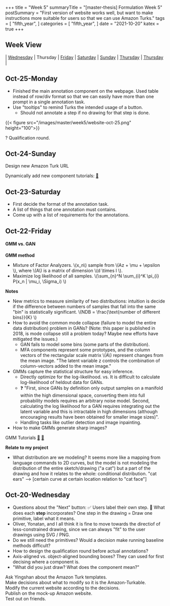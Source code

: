 +++
title = "Week 5"
summaryTitle = "[master-thesis] Formulation Week 5"
postSummary = "First version of website works well, but want to make instructions more suitable for users so that we can use Amazon Turks."
tags = [
    "fifth_year",
]
categories = [
    "fifth_year",
]
date = "2021-10-20"
katex = true
+++

## Week View
| [Wednesday](#oct-20-wednesday) | Thursday | [Friday](#oct-22-friday) | [Saturday](#oct-23-saturday) | [Sunday](#oct-24-sunday) | [Thursday](#oct-25-thursday) | [Thursday](#oct-26-thursday) |

## Oct-25-Monday
- Finished the main annotation component on the webpage. Used table instead of row/div format so that we can easily have more than one prompt in a single annotation task. 
- Use "tooltips" to remind Turks the intended usage of a button.
    - Should not annotate a step if no drawing for that step is done.

{{< figure src="/images/master/week5/website-oct-25.png" height="100">}}

? Qualification round.

## Oct-24-Sunday
Design new Amazon Turk URL

Dynamically add new component tutorials: 
[🔗](https://makitweb.com/dynamically-add-and-remove-element-with-jquery/)

## Oct-23-Saturday
- First decide the format of the annotation task.
- A list of things that one annotation must contains.
- Come up with a list of requirements for the annotations.

## Oct-22-Friday

#### GMM vs. GAN
**GMM method** 
- Mixture of Factor Analyzers. \\(x_n\\) sample from \\(Az + \mu + \epsilon \\), where \\(A\\) is a matrix of dimension \\(d \times l \\).
- Maximize log likelihood of all samples. \\(\sum_{n}^N \sum_{i}^K \pi_{i} P(x_n | \mu_i, \Sigma_i) \\)

**Notes**
- New metrics to measure similarity of two distributions: intuition is decide if the difference between numbers of samples that fall into the same "bin" is statistically significant. \\(NDB = \frac{\text{number of different bins}}{K} \\)
- How to avoid the common mode collapse (failure to model the entire data distribution) problem in GANs? (Note: this paper is published in 2018, is mode collapse still a problem today? Maybe new efforts have mitigated the issues.)
    - GAN fails to model some bins (some parts of the distribution).
    - MFA components represent some prototypes, and the column vectors of the rectangular scale matrix \\(A\\) represent changes from the mean image. "The latent variable z controls the combination of column-vectors added to the mean image."
- GMMs capture the statistical structure for easy inference. 
    - Directly optimize for the log-likelihood. vs. It is difficult to calculate log-likelihood of heldout data for GANs. 
    - ❓ "First, since GANs by definition only output samples on a manifold within the high dimensional space, converting them into full probability models requires an arbitrary noise model. Second, calculating the log likelihood for a GAN requires integrating out the latent variable and this is intractable in high dimensions (although encouraging results have been obtained for smaller image sizes)".
    - Handling tasks like outlier detection and image inpainting.
- How to make GMMs generate sharp images?

GMM Tutorials
[🔗](https://jakevdp.github.io/PythonDataScienceHandbook/05.12-gaussian-mixtures.html)
[🔗](https://www.kernel-operations.io/keops/_auto_tutorials/gaussian_mixture/plot_gaussian_mixture.html#sphx-glr-download-auto-tutorials-gaussian-mixture-plot-gaussian-mixture-py)

**Relate to my project**
- What distribution are we modeling? It seems more like a mapping from language commands to 2D curves, but the model is not modeling the distribution of the entire sketch/drawing ("a cat") but a part of the drawing and how it relates to the whole: conditional distribution. "cat ears" --> [certain curve at certain location relation to "cat face"]

## Oct-20-Wednesday

- Questions about the "Next" button: ✅ Users label their own step. 🤔 What does each **step** incorporates? One step in the drawing = Draw one primitive, label what it means.
- Oliver, Yonatan, and I all think it is fine to move towards the directiof of less-constrained drawing, since we can always "fit" to the user drawings using SVG / PNG.  
- Do we still need the primitives? Would a decision make running baseline methods difficult? 
- How to design the qualification round before actual annotations?
- Axis-aligned vs. object-aligned bounding boxes? They can used for first decising where a component is.
- "What did you just draw? What does the component mean?"

Ask Yingshan about the Amazon Turk templates. \
Make decisions about what to modify so it is the Amazon-Turkable. \
Modify the current website according to the decisions. \
Publish on the mock-up Amazon website. \
Test out on friends. 